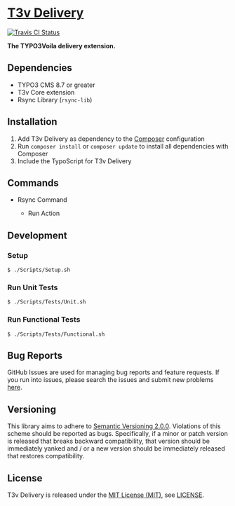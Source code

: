 [T3v Delivery]
==============

[![Travis CI Status][Travis CI Status]][Travis CI]

**The TYPO3Voila delivery extension.**

Dependencies
------------

* TYPO3 CMS 8.7 or greater
* T3v Core extension
* Rsync Library (`rsync-lib`)

Installation
------------

1. Add T3v Delivery as dependency to the [Composer] configuration
2. Run `composer install` or `composer update` to install all dependencies with Composer
3. Include the TypoScript for T3v Delivery

Commands
--------

* Rsync Command

    * Run Action

Development
-----------

### Setup

```
$ ./Scripts/Setup.sh
```

### Run Unit Tests

```
$ ./Scripts/Tests/Unit.sh
```

### Run Functional Tests

```
$ ./Scripts/Tests/Functional.sh
```

Bug Reports
-----------

GitHub Issues are used for managing bug reports and feature requests. If you run into issues, please search the issues
and submit new problems [here].

Versioning
----------

This library aims to adhere to [Semantic Versioning 2.0.0]. Violations of this scheme should be reported as bugs.
Specifically, if a minor or patch version is released that breaks backward compatibility, that version should be
immediately yanked and / or a new version should be immediately released that restores compatibility.

License
-------

T3v Delivery is released under the [MIT License (MIT)], see [LICENSE].

[Acceptance testing TYPO3]: https://wiki.typo3.org/Acceptance_testing "Acceptance testing TYPO3"
[Automated testing TYPO3]: https://wiki.typo3.org/Automated_testing "Automated testing TYPO3"
[Composer]: https://getcomposer.org "Dependency Manager for PHP"
[Functional testing TYPO3]: https://wiki.typo3.org/Functional_testing "Functional testing TYPO3"
[here]: https://github.com/t3v/t3v_delivery/issues "GitHub Issue Tracker"
[LICENSE]: https://raw.githubusercontent.com/t3v/t3v_delivery/master/LICENSE "License"
[MIT License (MIT)]: http://opensource.org/licenses/MIT "The MIT License (MIT)"
[Semantic Versioning 2.0.0]: http://semver.org "Semantic Versioning 2.0.0"
[T3v Delivery]: https://t3v.github.io/t3v_delivery/ "The TYPO3Voila delivery extension."
[Travis CI Status]: https://img.shields.io/travis/t3v/t3v_delivery.svg?style=flat "Travis CI Status"
[Travis CI]: https://travis-ci.org/t3v/t3v_delivery "T3v Delivery at Travis CI"
[TYPO3voila]: https://github.com/t3v "“UH LÁLÁ, TYPO3!”"
[Unit Testing TYPO3]: https://wiki.typo3.org/Unit_Testing_TYPO3 "Unit testing TYPO3"